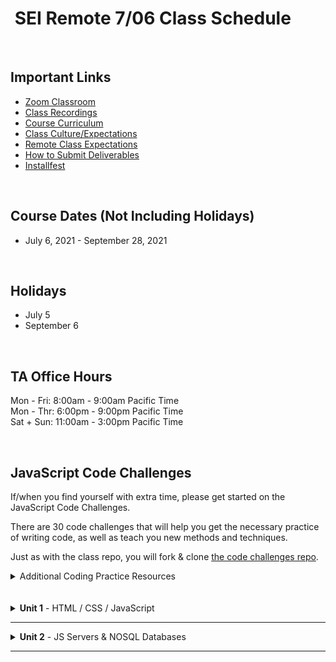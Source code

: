 <h1><img src="https://ga-dash.s3.amazonaws.com/production/assets/logo-9f88ae6c9c3871690e33280fcf557f33.png" alt="" style="max-width:100%;" /> SEI Remote 7/06 Class Schedule</h1>

<br/>

## Important Links

- [Zoom Classroom](https://generalassembly.zoom.us/j/95974443973?pwd=cVdXUHdWeURKZlJSMG15d0FoRUpZQT09)
- [Class Recordings](https://github.com/SEIR-7-06/schedule/blob/master/class-recordings.md)
- [Course Curriculum](https://github.com/SEIR-7-06/schedule/blob/master/course-curriculum.md)
- [Class Culture/Expectations](https://github.com/SEIR-7-06/welcome-to-sei)
- [Remote Class Expectations](https://github.com/SEIR-7-06/remote-class-expectations)
- [How to Submit Deliverables](https://github.com/SEIR-7-06/deliverable-submissions)
- [Installfest](https://github.com/SEIR-7-06/installfest)

<br/>

## Course Dates (Not Including Holidays)

- July 6, 2021 - September 28, 2021

<br/>

## Holidays

- July 5
- September 6

<br/>

## TA Office Hours

Mon - Fri: 8:00am - 9:00am Pacific Time<br />
Mon - Thr: 6:00pm - 9:00pm Pacific Time<br />
Sat + Sun: 11:00am - 3:00pm Pacific Time


<br/>

## JavaScript Code Challenges

If/when you find yourself with extra time, please get started on the JavaScript Code Challenges.

There are 30 code challenges that will help you get the necessary practice of writing code, as well as teach you new methods and techniques.

Just as with the class repo, you will fork & clone [the code challenges repo](https://github.com/SEIR-7-06/daily-js-code-challenges).

<details>
  <summary>Additional Coding Practice Resources</summary>
  <h3>Codewars</h3>
  <a href="https://www.codewars.com">Codewars</a> is an excellent source of coding challenges for numerous programming languages.
  <p>It's free, so be sure to create an account so that you can track your progress.
    Code challenges (called _Kata_) vary in difficulty from "8kyu" (easiest) to "1kyu".</p>
<!--   <h3>Interview Cake</h3>
  <p>Designed to prep you technical interviews, <a href="https://www.interviewcake.com">Interview Cake</a> comes highly recommended.</p>
  <p>It's not free, however, you should take advantage of its free 7-day email crash course and decide to if its worth the bucks to you.</p>
  <h3>Advent of Code</h3>
  <p><a href="https://adventofcode.com/">Advent of Code</a> has special puzzles during the month of December (only).</p>
  <p>However, you can access past year's puzzles!</p> -->
</details>

<br/>
<br/>

<!-- ## Post Graduation

<table>
  <tbody>
    <tr>    
      <td><strong>Challenges</strong></td>
      <td><a href="https://github.com/SEIR-7-06/shopping-cart-coding-challenge">Front End Challenge</a></td>
      <td><a href="https://github.com/SEIR-7-06/csv-parse-starter">Full Stack Challenge</a></td>
      <td><a href="https://github.com/SEIR-7-06/testing-in-react-with-jest-and-enzyme">Testing in React</a></td>
      <td><a href="https://github.com/SEIR-7-06/Python-unit-test">Python Unit Testing</a></td>
      <td><a href="https://github.com/SEIR-7-06/flask-api">Python Flask API</a></td>
    </tr>
  </tbody>
</table>

### Post Grad Roadmap

<p>This document will provide you with a roadmap of how to revisit your SEI class in units, with additional coding challenges, resources, and prompts to keep you coding in the weeks post-graduation. We hope it provides a springboard that keeps you learning!</p>
<table>
  <tbody>
    <tr>
      <td><a href="https://docs.google.com/spreadsheets/d/15JX2Z5_095QiYyxQ-aGsnjqmvVGxfATvnMO3k5SK_Y8/edit#gid=563096904">Post Grad Roadmap</a></td>
    </tr>
  </tbody>
</table> -->
<!-- 
<br />
<br /> -->

<!-- Unit 1 Dropdown -->
<details>
  <summary><strong>Unit 1</strong> - HTML / CSS / JavaScript</summary>
  <ul type="none">
    <!-- Week 1 Dropdown -->
    <li>
      <details> 
        <summary>Week 1 - FUNdamentals!</summary>
        <br>
        <a href="https://github.com/h64/loops-inclass-notes">Loops Demo Code</a>
        <br>
        <a href="https://github.com/SEIR-7-06/arrays-iteration-demo-code">Array & Iteration Demo Code</a>
        <br>
        <a href="https://github.com/SEIR-7-06/functions-code-along">Function Lesson Demo Code</a>
        <br>
        <!-- Schedule Table -->
        <h2>Week 1 Schedule</h2>
        <table>
          <thead>
            <tr>
              <td></td>
              <th>Morning Exercise</th>
              <th>Module 1</th>
              <th>Module 2</th>
              <th>Extra Content</th>
              <th>Focus</th>
            </tr>
          </thead>
          <tbody>
            <tr>
              <td><strong>Monday</strong><br />(7/5)</td>
              <td>Holiday</td>
              <td>Holiday</td>
              <td>Holiday</td>
              <td>Holiday</td>
              <td>Holiday</td>
            </tr>
            <tr>
              <td><strong>Tuesday</strong><br />(7/6)</td>
              <td><a href="https://github.com/SEIR-7-06/welcome-to-sei">Welcome to GA</a></td>
              <td><a href="https://github.com/SEIR-7-06/installfest">Installfest</a></td>
              <td>
                - <a href="https://github.com/SEIR-7-06/intro-terminal">Terminal Intro</a>
                <br>
                - <a href="https://github.com/SEIR-7-06/intro_to_command_line-main">Terminal Cont.</a>
              </td>
              <td>
              - <a href="https://github.com/SEIR-7-06/command-line-lab">Terminal Lab</a>
              <br>
              - <a href="https://github.com/SEIR-7-06/hw-unix-cli-practice">Terminal Extra Practice</a>
              </td>
              <td>Welcome and Getting Set Up</td>
            </tr>
            <tr>
              <td><strong>Wednesday</strong><br />(7/7)</td>
              <td><a href="https://github.com/SEIR-7-06/Intro-to-Semantic-HTML">Semantic HTML</a></td>
              <td>
              - <a href="https://github.com/SEIR-7-06/intro-to-programming">Intro To Programming</a>
              <br>
                - <a href="https://github.com/SEIR-7-06/Scope">Scope</a>
                <br>
                - <a href="https://github.com/SEIR-7-06/JS-Basic-Loops">JS Basic Loops Lab</a>
              </td>
              <td><a href="https://github.com/SEIR-7-06/github">Github</a></td>
              <td>
                - <a href="https://github.com/SEIR-7-06/git-github-lab">Github Lab</a>
                <br>
                - <a href="https://github.com/SEIR-7-06/Intro-to-Semantic-HTML">Semantic HTML Extra Practice</a>
              </td>
              <td>Intro to Programming</td>
            </tr>
            <tr>
              <td><strong>Thursday</strong><br />(7/8)</td>
              <!-- <td><a href="https://github.com/SEIR-7-06/profile-cards">CSS Profile Card</a></td> -->
              <td>Outcomes</td>
              <td><a href="https://github.com/SEIR-7-06/conditionals-and-loops">Loops & Conditionals</a></td>
              <td>
              - <a href="https://github.com/SEIR-7-06/Arrays-iterating-over-them">Arrays &amp; Iteration</a>
              <br>
              - <a href="https://github.com/SEIR-7-06/loop-lab">Loop Lab</a>
              </td>
              <td><a href="https://github.com/SEIR-7-06/js-arrays-lab">Arrays Extra Practice</a></td>
              <td>JavaScript Arrays</td>
            </tr>
            <tr>
              <td><strong>Friday</strong><br />(7/9)</td>
              <td><a href="https://github.com/SEIR-7-06/css-selector-basics">CSS Intro</a></td>
              <td><a href="https://github.com/SEIR-7-06/css-selector-basics">Intro to CSS</a></td>
              <td>
              - <a href="https://github.com/SEIR-7-06/functions">Functions</a>
              <br>
              - <a href="https://github.com/SEIR-7-06/functions-lab">Functions lab</a>
              </td>
              <td><a href="https://github.com/SEIR-7-06/functions-practice">Functions Extra Practice</a></td>
              <td>JavaScript Functions</td>
            </tr>
          </tbody>
        </table>
        <h2>Week 1 Deliverables</h2>
        <p>It is a requirement to complete at least 80% of all deliverables to receive: a Certificate of Completion; post-grad benefits such as the Meet and Greet; and Outcomes support.</p>
        <!-- Deliverable Table -->
        <table>
          <thead>
            <tr>
              <td>Date Assigned</td>
              <td>Deliverable</td>
              <td>Final Due Date</td>
            </tr>
          </thead>
          <tbody>
            <tr>
              <td>7/8</td>
              <td><a href="https://github.com/SEIR-7-06/HW-Loops-Conditionals">Loops & Conditionals</a></td>
              <td>7/12</td>
            </tr>
            <tr>
              <td>7/9</td>
              <td><a href="https://github.com/SEIR-7-06/functions-scope-hw">Functions</a></td>
              <td>7/13</td>
            </tr>
          </tbody>
        </table>
      </details>
    </li>
    <li>
      <details>
        <summary>Week 2 - Advanced Objects, The DOM</summary>
        <h2>Week 2 - Schedule</h2>
        <br>
        <a href="https://github.com/SEIR-7-06/objects-demo-code">Objects Demo Code</a>
        <br>
        <a href="https://github.com/h64/intro-to-dom-demo-code">Intro to DOM Demo Code</a>
        <br>
        <a href="https://github.com/SEIR-7-06/dom-events-demo-code">DOM Events Demo Code</a>
        <br>
        <!-- Schedule Table -->
        <table>
          <thead>
            <tr>
              <td></td>
              <th>Morning Exercise</th>
              <th>Module 1</th>
              <th>Module 2</th>
              <th>Extra Content</th>
              <th>Focus</th>
            </tr>
          </thead>
          <tbody>
            <tr>
              <td><strong>Monday</strong><br />(7/12)</td>
              <td>CSS: Flexbox</td>
              <td><a href="https://github.com/SEIR-7-06/Objects">Objects</a> </td>
              <td><a href="https://github.com/SEIR-7-06/Objects-lab">Objects Lab</a></td>
              <td>
              - <a href="https://github.com/SEIR-7-06/solar-system-lab">Solar System Lab</a>
              </td>
              <td>JavaScript Objects</td>
            </tr>
            <tr>
              <td><strong>Tuesday</strong><br />(7/13)</td>
              <td><a href="https://github.com/SEIR-7-06/intro-to-the-dom">Intro to Dom</a></td>
              <td><a href="https://github.com/SEIR-7-06/intro-to-the-dom">Intro to Dom</a></td>
              <td><a href="https://github.com/SEIR-7-06/dom-events">Dom Events</a></td>
              <td>
              - <a href="https://github.com/SEIR-7-06/temperature-converter-dom">Temperature Converter</a>
              <br>
              - <a href="https://github.com/SEIR-7-06/etch_a_sketch">Etch a Sketch</a>
              </td>
              <td>Dom Manipulation</td>
            </tr>
            <tr>
              <td><strong>Wednesday</strong><br />(7/14)</td>
              <td><a href="https://github.com/SEIR-7-06/sei-tic-tac-toe">Intro Tic Tac Toe</a></td>
              <td><a href="https://github.com/SEIR-7-06/sei-tic-tac-toe">Tic Tac Toe</a></td>
              <td><a href="https://github.com/SEIR-7-06/sei-tic-tac-toe">Tic Tac Toe</a></td>
              <td><a href="https://github.com/SEIR-7-06/etch_a_sketch">Etch a Sketch</a></td>
              <td>Tic Tac Toe</td>
            </tr>
            <tr>
              <td><strong>Thursday</strong><br />(7/15)</td>
              <td>Outcomes</td>
              <td><a href="https://github.com/SEIR-7-06/sei-tic-tac-toe">Tic Tac Toe</a></td>
              <td><a href="https://github.com/SEIR-7-06/sei-tic-tac-toe">Tic Tac Toe</a></td>
              <td><a href="https://github.com/SEIR-7-06/etch_a_sketch">Etch a Sketch</a></td>
              <td>Tic Tac Toe</td>
            </tr>
            <tr>
              <td><strong>Friday</strong><br />(7/16)</td>
              <td><a href="https://github.com/SEIR-7-06/Combining-datatypes">Objects & this!</a></td>
              <td><a href="https://github.com/SEIR-7-06/Combining-datatypes">Objects & this!</a></td>
              <td><a href="https://github.com/SEIR-7-06/weather-object-lab">Weather Object Lab</a></td>
              <td><a href="https://github.com/SEIR-7-06/Combining-Data-Types-Lab">Avengers Mixed Types</a></td>
              <td>Objects and this</td>
            </tr>
          </tbody>
        </table>
        <h2>Week 2 - Deliverables</h2>
        <p>It is a requirement to complete at least 80% of all deliverables to receive: a Certificate of Completion; post-grad benefits such as the Meet and Greet; and Outcomes support.</p>
        <!-- Deliverable Table -->
        <table>
          <thead>
            <tr>
              <td>Date Assigned</td>
              <td>Deliverable</td>
              <td>Final Due Date</td>
            </tr>
          </thead>
          <tbody>
            <tr>
              <td>7/12</td>
              <td><a href="https://github.com/SEIR-7-06/mixed-data-types-hw">Mixed Data Types</a></td>
              <td>7/14</td>
            </tr>
            <tr>
              <td>7/14</td>
              <td><a href="https://github.com/SEIR-7-06/css-airbnb">CSS AirBnb</a></td>
              <td>7/16</td>
            </tr>
          </tbody>
        </table>
      </details>
    </li>
    <li>
      <details>
        <summary>Week 3 - Project Zero</summary>
        <!-- Schedule Table -->
        <h2>Week 3 - Schedule</h2>
        <p><a href="https://github.com/SEIR-7-06/stopwatch-demo-code">Stopwatch / setInterval Demo Code</a></p>
        <table>
          <thead>
            <tr>
              <td></td>
              <th>Morning Exercise</th>
              <th>Module 1</th>
              <th>Module 2</th>
              <th>Extra Content</th>
              <th>Focus</th>
            </tr>
          </thead>
          <tbody>
            <tr>
              <td><strong>Monday</strong><br />(7/19)</td>
              <td><a href="https://github.com/SEIR-7-06/classes">OOP & Classes</a></td>
              <td><a href="https://github.com/SEIR-7-06/classes">OOP & Classes</a></td>
              <td>
              - <a href="https://github.com/SEIR-7-06/classes">OOP & Classes</a>
              <br>
              - <a href="https://github.com/SEIR-7-06/classes-lab">Classes Lab</a>
              </td>
              <td><a href="https://github.com/SEIR-7-06/classes-gladiator">Classes Gladiator Arena</a></td>
              <td>Object Oriented Programming</td>
            </tr>
            <!-- <tr>
              <td><strong>Tuesday</strong><br />(7/20)</td>
              <td><a href="https://github.com/SEIR-7-06/space-battle">Space Battle</a></td>
              <td><a href="https://github.com/SEIR-7-06/space-battle">Space Battle</a></td>
              <td><a href="https://github.com/SEIR-7-06/space-battle">Space Battle</a></td>
              <td><a href="https://github.com/SEIR-7-06/oop-pokemon">OOP Pokemon</a></td>
              <td>Object Oriented Programming</td>
            </tr> -->
            <tr>
              <td><strong>Tuesday</strong><br />(7/20)</td>
              <td><a href="https://github.com/SEIR-7-06/stopwatch-demo-code">Stopwatch Activity</a></td>
              <td><a href="https://github.com/SEIR-7-06/project-zero">Introduce Project</a></td>
              <td><a href="https://github.com/SEIR-7-06/project-zero">Project 0</a></td>
              <td><a href="https://github.com/SEIR-7-06/project-zero">Project 0</a></td>
              <td><a href="https://github.com/SEIR-7-06/project-zero">Project 0</a></td>
            </tr>
            <tr>
              <td><strong>Wednesday</strong><br />(7/21)</td>
              <td><a href="https://github.com/SEIR-7-06/project-zero">Project 0</a></td>
              <td><a href="https://github.com/SEIR-7-06/project-zero">Project 0</a></td>
              <td><a href="https://github.com/SEIR-7-06/project-zero">Project 0</a></td>
              <td><a href="https://github.com/SEIR-7-06/project-zero">Project 0</a></td>
              <td><a href="https://github.com/SEIR-7-06/project-zero">Project 0</a></td>
            </tr>
            <tr>
              <td><strong>Thursday</strong><br />(7/22)</td>
              <td>Outcomes</td>
              <td><a href="https://github.com/SEIR-7-06/project-zero">Project 0</a></td>
              <td><a href="https://github.com/SEIR-7-06/deploy-to-github-pages">GitHub Pages Deployment</a></td>
              <td><a href="https://github.com/SEIR-7-06/project-zero">Project 0</a></td>
              <td><a href="https://github.com/SEIR-7-06/project-zero">Project 0</a></td>
            </tr>
            <tr>
              <td><strong>Friday</strong><br />(7/23)</td>
              <td><a href="https://github.com/SEIR-7-06/project-zero">Project 0</a></td>
              <td><a href="https://github.com/SEIR-7-06/project-zero">Project 0</a></td>
              <td><a href="https://github.com/SEIR-7-06/project-zero">Project 0</a></td>
              <td><a href="https://github.com/SEIR-7-06/project-zero">Project 0</a></td>
              <td><a href="https://github.com/SEIR-7-06/project-zero">Project 0</a></td>
            </tr>
          </tbody>
        </table>
        <h2>Week 3 - Deliverables</h2>
        <p>It is a requirement to complete at least 80% of all deliverables to receive: a Certificate of Completion; post-grad benefits such as the Meet and Greet; and Outcomes support.</p>
        <!-- Deliverable Table -->
        <table>
          <thead>
            <tr>
              <td>Date Assigned</td>
              <td>Deliverable</td>
              <td>Final Due Date</td>
            </tr>
          </thead>
          <tbody>
            <tr>
              <td>7/21</td>
              <td><a href="https://github.com/SEIR-7-06/project-zero">Project 0</a></td>
              <td>7/27</td>
            </tr>
          </tbody>
        </table>
      </details>
    </li>
  </ul>
</details>
<hr />
<details>
  <summary><strong>Unit 2</strong> - JS Servers & NOSQL Databases</summary>
  <ul type="none">
    <!-- Week 4 Dropdown -->
    <li>
      <details> 
        <summary>Week 4 - Node & Express</summary>
        <!-- Schedule Table -->
        <h2>Week 4 Schedule</h2>
        <p><a href="https://github.com/SEIR-7-06/express-fruits-demo-code">Express Fruits App</a></p>
        <p><a href="https://github.com/h64/ajax-and-apis-demo-code">AJAX & APIs Demo Code</a></p>
        <table>
          <thead>
            <tr>
              <td></td>
              <th>Morning Exercise</th>
              <th>Module 1</th>
              <th>Module 2</th>
              <th>Extra Content</th>
              <th>Focus</th>
            </tr>
          </thead>
        <tbody>
          <tr>
            <td><strong>Monday</strong><br />(7/26)</td>
            <td><a href="https://github.com/SEIR-7-06/project-zero">Project 0</a></td>
            <td><a href="https://github.com/SEIR-7-06/project-zero">Project 0</a></td>
            <td><a href="https://github.com/SEIR-7-06/project-zero">Project 0</a></td>
            <td><a href="https://github.com/SEIR-7-06/project-zero">Project 0</a></td>
            <td>Project 0</td>
          </tr>
          <tr>
            <td><strong>Tuesday</strong><br />(7/27)</td>
            <td><a href="https://github.com/SEIR-7-06/project-zero">Project 0 Presentations</a></td>
            <td><a href="https://github.com/SEIR-7-06/project-zero">Project 0 Presentations</a></td>
            <td><a href="https://github.com/SEIR-7-06/project-zero">Project 0 Presentations</a></td>
            <td><a href="https://github.com/SEIR-7-06/project-zero">Project 0 Presentations</a></td>
            <td>Project 0</td>
          </tr>
          <tr>
            <td><strong>Wednesday</strong><br />(7/28)</td>
            <td><a href="https://github.com/SEIR-7-06/ajax-and-apis">AJAX & API's</a></td>
            <td><a href="https://github.com/SEIR-7-06/ajax-and-apis">AJAX & API's</a></td>
            <td><a href="https://github.com/SEIR-7-06/fetch-reddit-slideshow">Lab: Fetch Reddit Slideshow</a></td>
            <td><a href="https://github.com/SEIR-7-06/ajax-and-apis/blob/main/starter_code/weather_api/readme.md">OpenWeatherMap API</a></td>
            <td>AJAX/API's</td>
          </tr>
          <tr>
            <td><strong>Thursday</strong><br />(7/29)</td>
            <td>Outcomes</td>
            <td>
            - <a href="https://github.com/SEIR-7-06/installfest/blob/master/unit2-installations.md">Unit 2 Installfest</a>
            <br>
            - <a href="https://github.com/SEIR-7-06/intro_to_Express">Intro To Express</a>
            </td>
            <td>
            - <a href="https://github.com/SEIR-7-06/url_and_query_params">Url & Params</a>
            <br>
            - <a href="https://github.com/SEIR-7-06/express-lab-params">Params lab</a>
            </td>
            <td><a href="https://github.com/SEIR-7-06/express-lab-params">Params lab</a></td>
            <td>Node/Express</td>
          </tr>
          <tr>
            <td><strong>Friday</strong><br />(7/30)</td>
            <td><a href="https://github.com/SEIR-7-06/intro_to_Rest">Intro To Rest</a></td>
            <td><a href="https://github.com/SEIR-7-06/MVC">MVC</a></td>
            <td>
            - <a href="https://github.com/SEIR-7-06/NEW_Create_Express">New & Create</a>
            <br>
            - <a href="https://github.com/SEIR-7-06/Express-Create-Lab">Lab: Products App</a>
            </td>
            <td>
            - <a href="https://github.com/SEIR-7-06/mvc-intro-lab">MVC Intro Lab</a>
            <br>
            - <a href="https://github.com/SEIR-7-06/Pokemon-Express">Pokemon Express</a>
            </td>
            <td>Node/Express</td>
          </tr>
          </tbody>
        </table>
        <h2>Week 4 - Deliverables</h2>
        <p>It is a requirement to complete at least 80% of all deliverables to receive: a Certificate of Completion; post-grad benefits such as the Meet and Greet; and Outcomes support.</p>
        <table>
          <thead>
            <tr>
              <td>Date Assigned</td>
              <td>Deliverable</td>
              <td>Final Due Date</td>
            </tr>
          </thead>
          <tbody>
            <tr>
              <td>7/29</td>
              <td><a href="https://github.com/SEIR-7-06/express-routes-calc">Express Calculator</a></td>
              <td>8/2</td>
            </tr>
            <tr>
              <td>7/30</td>
              <td><a href="https://github.com/SEIR-7-06/express-space-homework">Express Space</a></td>
              <td>8/4</td>
            </tr>
          </tbody>
        </table>
      </details>
    </li>
    <!-- Week 5 Dropdown -->
    <li>
      <details>
        <summary>Week 5 - Servers & Databases Continued</summary>
        <h2>Week 5 - Schedule</h2>
        <p><a href="https://github.com/SEIR-7-06/express-fruits-demo-code">Express Fruits App</a></p>
        <p><a href="https://github.com/SEIR-7-06/intro-to-mongoose-demo-code">Mongoose Demo Code</a></p>
        <!-- Schedule Table -->
        <table>
          <thead>
            <tr>
              <td></td>
              <th>Morning Exercise</th>
              <th>Module 1</th>
              <th>Module 2</th>
              <th>Extra Content</th>
              <th>Focus</th>
            </tr>
          </thead>
          <tbody>
            <tr>
              <td><strong>Monday</strong><br />(8/2)</td>
              <td>Review</td>
              <td><a href="https://github.com/SEIR-7-06/express-controllers">Controllers</a></td>
              <td>
              - <a href="https://github.com/SEIR-7-06/Delete-Express">Delete & Edit</a>
                <br>
              - <a href="https://github.com/SEIR-7-06/express-partner-lab">Delete & Edit Lab</a>
              </td>
              <td><a href="https://github.com/SEIR-7-06/Pokemon-Express">Pokemon Express</a></td>
              <td>Node/Express</td>
            </tr>
            <tr>
              <td><strong>Tuesday</strong><br />(8/3)</td>
              <td><a href="https://github.com/SEIR-7-06/mongo-install">Install MongoDB</a></td>
              <td>
              - <a href="https://github.com/SEIR-7-06/mongo-lesson">Intro to Mongo</a>
              <br>
              - <a href="https://github.com/SEIR-7-06/mongo-lab">Mongo Lab</a>
              </td>
              <td>
              - <a href="https://github.com/SEIR-7-06/mongoose-lesson">Intro to Mongoose</a>
              <br>
              - <a href="https://github.com/SEIR-7-06/Mongoose-Lab">Mongoose Lab</a>
              </td>
              <td><a href="https://github.com/SEIR-7-06/Mongo-Bounty-Hunters">Mongo Bounty Hunters<strong></a></td>
              <td>Databases</td>
            </tr>
            <tr>
              <td><strong>Wednesday</strong><br />(8/4)</td>
              <td><a href="https://github.com/SEIR-7-06/js-stacks-queues">CS Topics: Stacks & Queues</a></td>
              <td>
<!--               <a href="https://github.com/SEIR-7-06/Scope">Scope</a>
              <br> -->
              <a href="https://github.com/SEIR-7-06/express-adding-models">Fruits App w/db</a>
              </td>
              <td>
              - <a href="https://github.com/SEIR-7-06/first-full-stack-homework">MEN Stack HW</a>
              </td>
              <td><a href="https://github.com/SEIR-7-06/first-full-stack-homework">MEN Stack HW</a></td>
              <td>Full Stack</td>
            </tr>
            <tr>
              <td><strong>Thursday</strong><br />(8/5)</td>
              <td>Outcomes</td>
              <td><a href="https://github.com/SEIR-7-06/Two-Model-Crud-No-RelationShip">Express Blog (1st Model)</a></td>
              <td>
              - <a href="https://github.com/SEIR-7-06/Two-Model-Crud-No-RelationShip">Express Blog (1st Model)</a>
              <br>
              - Review & <a href="https://github.com/SEIR-7-06/first-full-stack-homework">HW Time</a>
              </td>
              <td><a href="https://github.com/SEIR-7-06/first-full-stack-homework">MEN Stack HW</a></td>
              <td>Full Stack</td>
            </tr>
            <tr>
              <td><strong>Friday</strong><br />(8/6)</td>
              <td><a href="https://github.com/SEIR-7-06/two-model-second-model-crud">Express Blog (2nd Model)</a></td>
              <td><a href="https://github.com/SEIR-7-06/two-model-second-model-crud">Express Blog (2nd Model)</a></td>
              <td>
              <a href="https://github.com/SEIR-7-06/two-model-second-model-crud">Express Blog (2nd Model)</a>
              <br/>
              - Review & <a href="https://github.com/SEIR-7-06/first-full-stack-homework">HW Time</a>
              </td>
              <td><a href="https://github.com/SEIR-7-06/two-model-lab">Two Model lab</a></td>
<!--               <td><a href="https://github.com/SEIR-7-06/photo-app-hw">Photo App</a></td> -->
              <td>Full Stack</td>
            </tr>
          </tbody>
        </table>
        <h2>Week 5 - Deliverables</h2>
        <p>It is a requirement to complete at least 80% of all deliverables to receive: a Certificate of Completion; post-grad benefits such as the Meet and Greet; and Outcomes support.</p>
        <!-- Deliverable Table -->
        <table>
          <thead>
            <tr>
              <td>Date Assigned</td>
              <td>Deliverable</td>
              <td>Final Due Date</td>
            </tr>
          </thead>
          <tbody>
            <tr>
              <td>8/3</td>
              <td><a href="https://github.com/SEIR-7-06/mongoose-vampires-hw">Mongoose Vampires</a></td>
              <td>8/10</td>
            </tr>
            <tr>
              <td>8/4</td>
              <td><a href="https://github.com/SEIR-7-06/first-full-stack-homework">MEN Stack</a></td>
              <td>8/11</td>
            </tr>
          </tbody>
        </table>
      </details>
    </li>
  </ul>
</details>
<hr>
